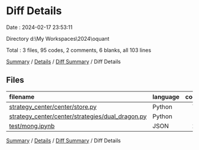 # Diff Details

Date : 2024-02-17 23:53:11

Directory d:\\My Workspaces\\2024\\oquant

Total : 3 files,  95 codes, 2 comments, 6 blanks, all 103 lines

[Summary](results.md) / [Details](details.md) / [Diff Summary](diff.md) / Diff Details

## Files
| filename | language | code | comment | blank | total |
| :--- | :--- | ---: | ---: | ---: | ---: |
| [strategy_center/center/store.py](/strategy_center/center/store.py) | Python | 72 | -1 | 5 | 76 |
| [strategy_center/center/strategies/dual_dragon.py](/strategy_center/center/strategies/dual_dragon.py) | Python | 2 | 3 | 1 | 6 |
| [test/mong.ipynb](/test/mong.ipynb) | JSON | 21 | 0 | 0 | 21 |

[Summary](results.md) / [Details](details.md) / [Diff Summary](diff.md) / Diff Details